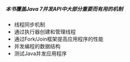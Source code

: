 ##### 本书覆盖Java 7并发API中大部分重要而有用的机制

- 线程同步机制
- 通过执行器创建和管理线程
- 通过Fork/Join框架提高应用程序的性能
- 并发编程的数据结构
- 测试Java并发应用程序